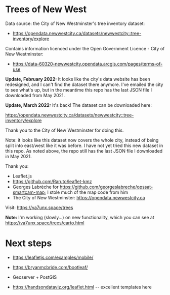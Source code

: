 # Trees of New West

Data source: the City of New Westminster's tree inventory dataset:
- https://opendata.newwestcity.ca/datasets/newwestcity::tree-inventory/explore


Contains information licenced under the Open Government Licence - City of New Westminster:
- https://data-60320-newwestcity.opendata.arcgis.com/pages/terms-of-use

**Update, February 2022:**  It looks like the city's data website has
been redesigned, and I can't find the dataset there anymore.  I've
emailed the city to see what's up, but in the meantime this repo has
the last JSON file I downloaded from May 2021.

**Update, March 2022:** It's back!  The dataset can be downloaded
here:

https://opendata.newwestcity.ca/datasets/newwestcity::tree-inventory/explore

Thank you to the City of New Westminster for doing this.

Note: it looks like this dataset now covers the whole city, instead of
being split into east/west like it was before.  I have not yet tried
this new dataset in this repo.  As noted above, the repo still has the
last JSON file I downloaded in May 2021.

Thank you:

- Leaflet.js
- https://github.com/Raruto/leaflet-kmz
- Georges Labrèche for
  https://github.com/georgeslabreche/opssat-smartcam-map; I stole much
  of the map code from him
- The City of New Westminster: https://opendata.newwestcity.ca

Visit: https://va7unx.space/trees

**Note:** I'm working (slowly...) on new functionality, which you can
see at https://va7unx.space/trees/carto.html

# Next steps

- https://leafletjs.com/examples/mobile/

- https://bryanmcbride.com/bootleaf/

- Geoserver + PostGIS

- https://handsondataviz.org/leaflet.html -- excellent templates here
